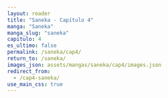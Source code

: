```yaml
---
layout: reader
title: "Saneka - Capítulo 4"
manga: "Saneka"
manga_slug: "saneka"
capitulo: 4
es_ultimo: false
permalink: /saneka/cap4/
return_to: /saneka/
images_json: assets/mangas/saneka/cap4/images.json
redirect_from:
  - /cap4-saneka/
use_main_css: true
---
```

